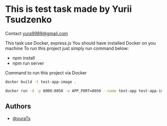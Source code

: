 # This is test task made by Yurii Tsudzenko
Contact yura9989@gmail.com

This task use Docker, express.js
You should have installed Docker on you machine 
To run this project just simply run command below:
- npm install
- npm run server

Command to run this project via Docker 
```bash
docker build -t test-app-image .
```
```bash
docker run -d -p 8000:8050 -e APP_PORT=8050 --name test-app test-app-image
```

## Authors

- [@yuraTs](https://www.linkedin.com/in/yura-tsudzenko-417561173/)